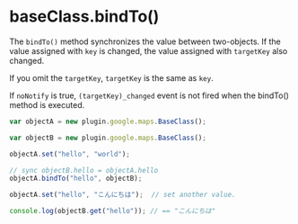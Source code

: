 # baseClass.bindTo()

The `bindTo()` method synchronizes the value between two-objects.
If the value assigned with `key` is changed, the value assigned with `targetKey` also changed.

If you omit the `targetKey`, `targetKey` is the same as `key`.

If `noNotify` is true, `(targetKey)_changed` event is not fired when the bindTo() method is executed.

```js
var objectA = new plugin.google.maps.BaseClass();

var objectB = new plugin.google.maps.BaseClass();

objectA.set("hello", "world");

// sync objectB.hello = objectA.hello
objectA.bindTo("hello", objectB);

objectA.set("hello", "こんにちは");  // set another value.

console.log(objectB.get("hello")); // == "こんにちは"
```
